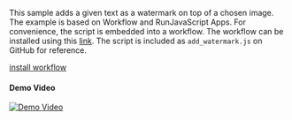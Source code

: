This sample adds a given text as a watermark on top of a chosen image. The example is based on Workflow and RunJavaScript Apps. For convenience, the script is embedded into a workflow. The workflow can be installed using this [link][1]. The script is included as `add_watermark.js` on GitHub for reference.

[install workflow][1]

[1]: https://workflow.is/workflows/15f726cbeee04834b406b6a1ed7e6f13

#### Demo Video
[![Demo Video](https://img.youtube.com/vi/wfZSg-qG_b0/0.jpg)](https://www.youtube.com/watch?v=wfZSg-qG_b0)
